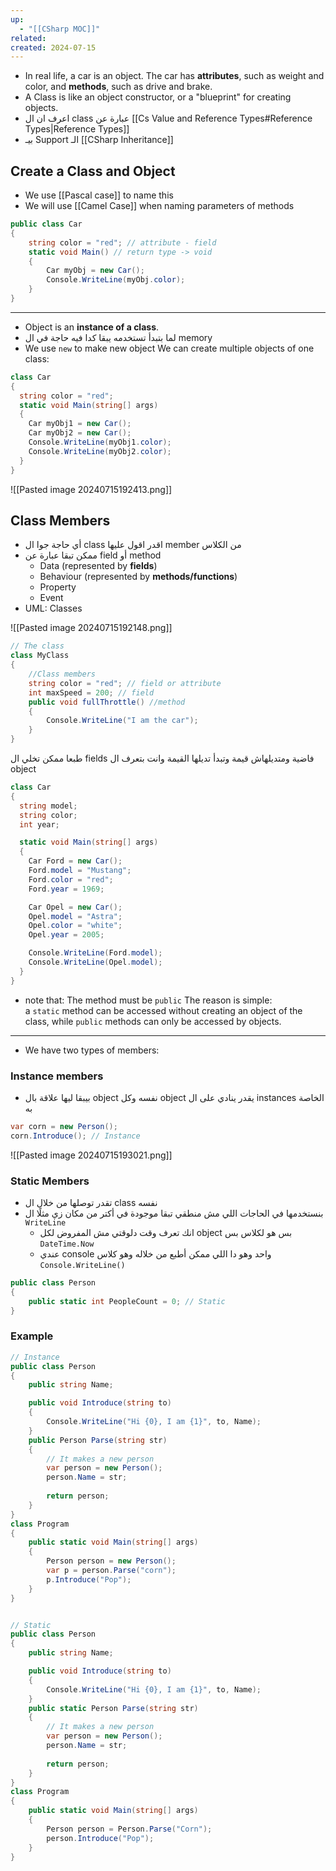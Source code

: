```yaml
---
up:
  - "[[CSharp MOC]]"
related: 
created: 2024-07-15
---
```


- In real life, a car is an object. The car has **attributes**, such as weight and color, and **methods**, such as drive and brake.
- A Class is like an object constructor, or a "blueprint" for creating objects.
- اعرف ان ال class عبارة عن [[Cs Value and Reference Types#Reference Types|Reference Types]]
- بيـ Support الـ [[CSharp Inheritance]]
## Create a Class and Object
- We use [[Pascal case]] to name this
- We will use [[Camel Case]] when naming parameters of methods
```cs
public class Car
{
	string color = "red"; // attribute - field
	static void Main() // return type -> void
	{
		Car myObj = new Car();
		Console.WriteLine(myObj.color);
	}
}
```
---
- Object is an **instance of a class**.
- لما بتبدأ تستخدمه يبقا كدا فيه حاجة في ال memory 
- We use `new` to make new object
We can create multiple objects of one class:
```csharp
class Car
{
  string color = "red";
  static void Main(string[] args)
  {
    Car myObj1 = new Car();
    Car myObj2 = new Car();
    Console.WriteLine(myObj1.color);
    Console.WriteLine(myObj2.color);
  }
}
```

![[Pasted image 20240715192413.png]]
## Class Members
- أي حاجة جوا ال class اقدر اقول عليها member من الكلاس
- ممكن تبقا عبارة عن field أو method
	- Data (represented by **fields**)
	- Behaviour (represented by **methods/functions**)
	- Property
	- Event
- UML: Classes

![[Pasted image 20240715192148.png]]
```cs
// The class
class MyClass
{
	//Class members
	string color = "red"; // field or attribute
	int maxSpeed = 200; // field
	public void fullThrottle() //method
	{
		Console.WriteLine("I am the car");
	}
}
```

طبعا ممكن تخلي ال fields فاضية ومتديلهاش قيمة وتبدأ تديلها القيمة وانت بتعرف ال object
```csharp
class Car 
{
  string model;
  string color;
  int year;

  static void Main(string[] args)
  {
    Car Ford = new Car();
    Ford.model = "Mustang";
    Ford.color = "red";
    Ford.year = 1969;

    Car Opel = new Car();
    Opel.model = "Astra";
    Opel.color = "white";
    Opel.year = 2005;

    Console.WriteLine(Ford.model);
    Console.WriteLine(Opel.model);
  }
}
```

- note that: The method must be `public`
  The reason is simple: a `static` method can be accessed without creating an object of the class, while `public` methods can only be accessed by objects.

---
- We have two types of members: 

### Instance members
- بيبقا ليها علاقة بال object نفسه وكل object يقدر ينادي على ال instances الخاصة به

```cs
var corn = new Person();
corn.Introduce(); // Instance
```

![[Pasted image 20240715193021.png]]
### Static Members
- تقدر توصلها من خلال ال class نفسه
- بنستخدمها في الحاجات اللي مش منطقي تبقا موجودة في أكتر من مكان زي مثلًا ال `WriteLine`
	- انك تعرف وقت دلوقتي مش المفروض لكل object بس هو لكلاس بس `DateTime.Now`
	- عندي console واحد وهو دا اللي ممكن أطبع من خلاله وهو كلاس `Console.WriteLine()`


```cs
public class Person 
{
	public static int PeopleCount = 0; // Static
}
```

### Example
```cs
// Instance
public class Person
{
    public string Name;

    public void Introduce(string to)
    {
        Console.WriteLine("Hi {0}, I am {1}", to, Name);
    }
    public Person Parse(string str)
    {
        // It makes a new person
        var person = new Person();
        person.Name = str;
        
        return person; 
    }
}
class Program
{
    public static void Main(string[] args)
    {
        Person person = new Person();
        var p = person.Parse("corn");
        p.Introduce("Pop");
    }
}


// Static
public class Person
{
    public string Name;

    public void Introduce(string to)
    {
        Console.WriteLine("Hi {0}, I am {1}", to, Name);
    }
    public static Person Parse(string str)
    {
        // It makes a new person
        var person = new Person();
        person.Name = str;
        
        return person; 
    }
}
class Program
{
    public static void Main(string[] args)
    {
        Person person = Person.Parse("Corn");
        person.Introduce("Pop");
    }
}
```



